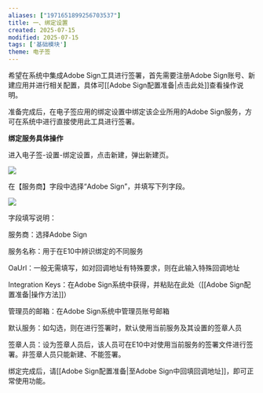 ```yaml
---
aliases: ["1971651899256703537"]
title: 一、绑定设置
created: 2025-07-15
modified: 2025-07-15
tags: ['基础模块']
theme: 电子签
---
```


希望在系统中集成Adobe Sign工具进行签署，首先需要注册Adobe Sign账号、新建应用并进行相关配置，具体可[[Adobe Sign配置准备|点击此处]]查看操作说明。

准备完成后，在电子签应用的绑定设置中绑定该企业所用的Adobe Sign服务，方可在系统中进行直接使用此工具进行签署。

**绑定服务具体操作**

进入电子签-设置-绑定设置，点击新建，弹出新建页。

![](7c75849a7e0b2c2a3a98a59da4052ce8.jpg)

在【服务商】字段中选择“Adobe Sign”，并填写下列字段。

![](2b5a88e733ceb743f4e7799f085f8ac7.jpg)

字段填写说明：

服务商：选择Adobe Sign

服务名称：用于在E10中辨识绑定的不同服务

OaUrl：一般无需填写，如对回调地址有特殊要求，则在此输入特殊回调地址

Integration Keys：在Adobe Sign系统中获得，并粘贴在此处（[[Adobe Sign配置准备|操作方法]]）

管理员的邮箱：在Adobe Sign系统中管理员账号邮箱

默认服务：如勾选，则在进行签署时，默认使用当前服务及其设置的签章人员

签章人员：设为签章人员后，该人员可在E10中对使用当前服务的签署文件进行签署。非签章人员只能新建、不能签署。

绑定完成后，请[[Adobe Sign配置准备|至Adobe Sign中回填回调地址]]，即可正常使用功能。